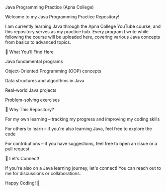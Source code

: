 Java Programming Practice (Apna College)

Welcome to my Java Programming Practice Repository!

I am currently learning Java through the Apna College YouTube course, and this repository serves as my practice hub. Every program I write while following the course will be uploaded here, covering various Java concepts from basics to advanced topics.

📌 What You’ll Find Here

Java fundamental programs

Object-Oriented Programming (OOP) concepts

Data structures and algorithms in Java

Real-world Java projects

Problem-solving exercises


🎯 Why This Repository?

For my own learning – tracking my progress and improving my coding skills

For others to learn – if you're also learning Java, feel free to explore the code

For contributions – if you have suggestions, feel free to open an issue or a pull request


🚀 Let's Connect!

If you're also on a Java learning journey, let's connect! You can reach out to me for discussions or collaborations.

Happy Coding! 🚀
